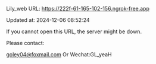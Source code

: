 Lily_web URL: https://222f-61-165-102-156.ngrok-free.app

Updated at: 2024-12-06 08:52:24

If you cannot open this URL, the server might be down.

Please contact: 

goley04@foxmail.com Or Wechat:GL_yeaH